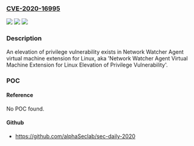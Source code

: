 ### [CVE-2020-16995](https://cve.mitre.org/cgi-bin/cvename.cgi?name=CVE-2020-16995)
![](https://img.shields.io/static/v1?label=Product&message=Network%20Watcher%20Agent%20virtual%20machine%20extension%20for%20Linux&color=blue)
![](https://img.shields.io/static/v1?label=Version&message=n%2Fa&color=blue)
![](https://img.shields.io/static/v1?label=Vulnerability&message=Elevation%20of%20Privilege&color=brighgreen)

### Description

An elevation of privilege vulnerability exists in Network Watcher Agent virtual machine extension for Linux, aka 'Network Watcher Agent Virtual Machine Extension for Linux Elevation of Privilege Vulnerability'.

### POC

#### Reference
No POC found.

#### Github
- https://github.com/alphaSeclab/sec-daily-2020

